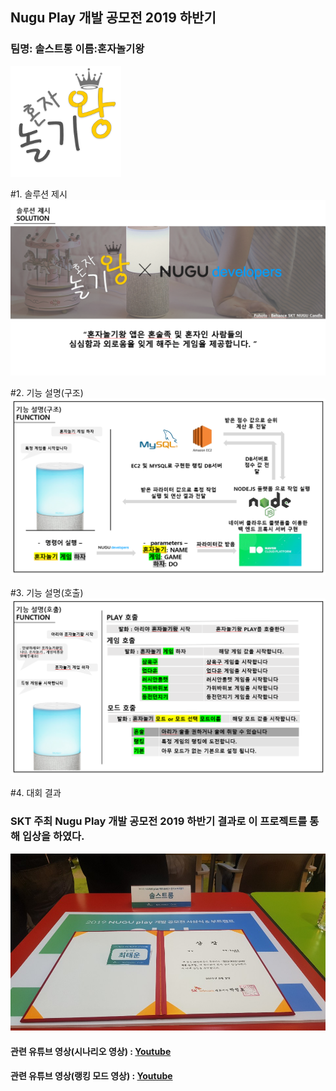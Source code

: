 ## Nugu Play 개발 공모전 2019 하반기

### 팀명: 솔스트롱 이름:혼자놀기왕

![Alt text](/img/logo.png)

#1. 솔루션 제시
![Alt text](/img/img1.PNG)

#2. 기능 설명(구조)
![Alt text](/img/img2.PNG)

#3. 기능 설명(호출)
![Alt text](/img/img3.PNG)

#4. 대회 결과
### SKT 주최 Nugu Play 개발 공모전 2019 하반기 결과로 이 프로젝트를 통해 입상을 하였다.
![Alt text](/img/img4.JPG)


#### 관련 유튜브 영상(시나리오 영상) : [Youtube](https://www.youtube.com/watch?v=DU7m2_65vrM, "google link")

#### 관련 유튜브 영상(랭킹 모드 영상) : [Youtube](https://www.youtube.com/watch?v=Ba3dzjNjQvw, "Youtube link")
